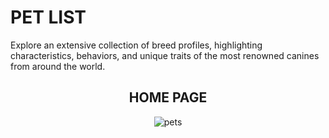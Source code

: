 # PET LIST
Explore an extensive collection of breed profiles, highlighting characteristics, behaviors, and unique traits of the most renowned canines from around the world.
<br>
<h2 align="center">HOME PAGE</h2>
<p align="center"><img src="https://i.ibb.co/ZY7XFZJ/pets.png" alt="pets" /></p>